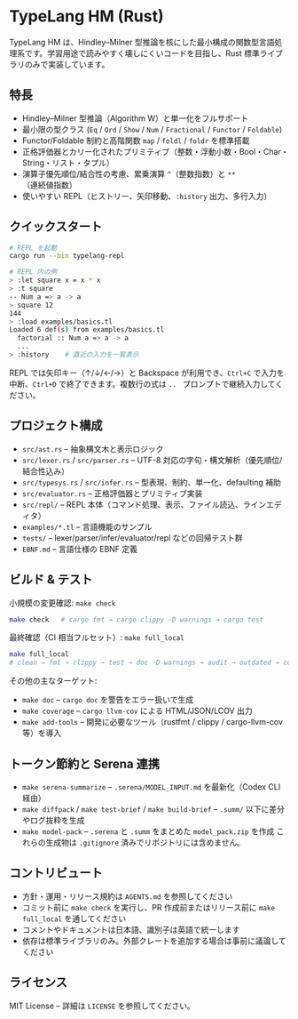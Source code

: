 # TypeLang HM (Rust)

TypeLang HM は、Hindley–Milner 型推論を核にした最小構成の関数型言語処理系です。学習用途で読みやすく壊しにくいコードを目指し、Rust 標準ライブラリのみで実装しています。

## 特長
- Hindley–Milner 型推論（Algorithm W）と単一化をフルサポート
- 最小限の型クラス (`Eq` / `Ord` / `Show` / `Num` / `Fractional` / `Functor` / `Foldable`)
- Functor/Foldable 制約と高階関数 `map` / `foldl` / `foldr` を標準搭載
- 正格評価器とカリー化されたプリミティブ（整数・浮動小数・Bool・Char・String・リスト・タプル）
- 演算子優先順位/結合性の考慮、累乗演算 `^`（整数指数）と `**`（連続値指数）
- 使いやすい REPL（ヒストリー、矢印移動、`:history` 出力、多行入力）

## クイックスタート
```bash
# REPL を起動
cargo run --bin typelang-repl

# REPL 内の例
> :let square x = x * x
> :t square
-- Num a => a -> a
> square 12
144
> :load examples/basics.tl
Loaded 6 def(s) from examples/basics.tl
  factorial :: Num a => a -> a
  ...
> :history    # 直近の入力を一覧表示
```
REPL では矢印キー（↑/↓/←/→）と Backspace が利用でき、`Ctrl+C` で入力を中断、`Ctrl+D` で終了できます。複数行の式は `.. ` プロンプトで継続入力してください。

## プロジェクト構成
- `src/ast.rs` – 抽象構文木と表示ロジック
- `src/lexer.rs` / `src/parser.rs` – UTF-8 対応の字句・構文解析（優先順位/結合性込み）
- `src/typesys.rs` / `src/infer.rs` – 型表現、制約、単一化、defaulting 補助
- `src/evaluator.rs` – 正格評価器とプリミティブ実装
- `src/repl/` – REPL 本体（コマンド処理、表示、ファイル読込、ラインエディタ）
- `examples/*.tl` – 言語機能のサンプル
- `tests/` – lexer/parser/infer/evaluator/repl などの回帰テスト群
- `EBNF.md` – 言語仕様の EBNF 定義

## ビルド & テスト
小規模の変更確認: `make check`
```bash
make check   # cargo fmt → cargo clippy -D warnings → cargo test
```
最終確認（CI 相当フルセット）: `make full_local`
```bash
make full_local
# clean → fmt → clippy → test → doc -D warnings → audit → outdated → coverage → release → udeps → miri
```
その他の主なターゲット:
- `make doc` – `cargo doc` を警告をエラー扱いで生成
- `make coverage` – `cargo llvm-cov` による HTML/JSON/LCOV 出力
- `make add-tools` – 開発に必要なツール（rustfmt / clippy / cargo-llvm-cov 等）を導入

## トークン節約と Serena 連携
- `make serena-summarize` – `.serena/MODEL_INPUT.md` を最新化（Codex CLI 経由）
- `make diffpack` / `make test-brief` / `make build-brief` – `.summ/` 以下に差分やログ抜粋を生成
- `make model-pack` – `.serena` と `.summ` をまとめた `model_pack.zip` を作成
これらの生成物は `.gitignore` 済みでリポジトリには含めません。

## コントリビュート
- 方針・運用・リリース規約は `AGENTS.md` を参照してください
- コミット前に `make check` を実行し、PR 作成前またはリリース前に `make full_local` を通してください
- コメントやドキュメントは日本語、識別子は英語で統一します
- 依存は標準ライブラリのみ。外部クレートを追加する場合は事前に議論してください

## ライセンス
MIT License – 詳細は `LICENSE` を参照してください。
